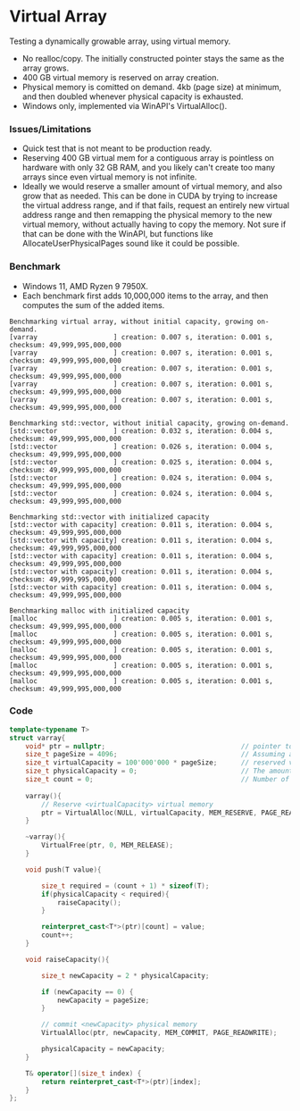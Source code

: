 # Virtual Array

Testing a dynamically growable array, using virtual memory.

- No realloc/copy. The initially constructed pointer stays the same as the array grows. 
- 400 GB virtual memory is reserved on array creation. 
- Physical memory is comitted on demand. 4kb (page size) at minimum, and then doubled whenever physical capacity is exhausted.
- Windows only, implemented via WinAPI's VirtualAlloc().

### Issues/Limitations

- Quick test that is not meant to be production ready. 
- Reserving 400 GB virtual mem for a contiguous array is pointless on hardware with only 32 GB RAM, and you likely can't create too many arrays since even virtual memory is not infinite. 
- Ideally we would reserve a smaller amount of virtual memory, and also grow that as needed. This can be done in CUDA by trying to increase the virtual address range, and if that fails, request an entirely new virtual address range and then remapping the physical memory to the new virtual memory, without actually having to copy the memory. Not sure if that can be done with the WinAPI, but functions like AllocateUserPhysicalPages sound like it could be possible. 

### Benchmark

- Windows 11, AMD Ryzen 9 7950X.
- Each benchmark first adds 10,000,000 items to the array, and then computes the sum of the added items.

```
Benchmarking virtual array, without initial capacity, growing on-demand.
[varray                   ] creation: 0.007 s, iteration: 0.001 s, checksum: 49,999,995,000,000
[varray                   ] creation: 0.007 s, iteration: 0.001 s, checksum: 49,999,995,000,000
[varray                   ] creation: 0.007 s, iteration: 0.001 s, checksum: 49,999,995,000,000
[varray                   ] creation: 0.007 s, iteration: 0.001 s, checksum: 49,999,995,000,000
[varray                   ] creation: 0.007 s, iteration: 0.001 s, checksum: 49,999,995,000,000

Benchmarking std::vector, without initial capacity, growing on-demand.
[std::vector              ] creation: 0.032 s, iteration: 0.004 s, checksum: 49,999,995,000,000
[std::vector              ] creation: 0.026 s, iteration: 0.004 s, checksum: 49,999,995,000,000
[std::vector              ] creation: 0.025 s, iteration: 0.004 s, checksum: 49,999,995,000,000
[std::vector              ] creation: 0.024 s, iteration: 0.004 s, checksum: 49,999,995,000,000
[std::vector              ] creation: 0.024 s, iteration: 0.004 s, checksum: 49,999,995,000,000

Benchmarking std::vector with initialized capacity
[std::vector with capacity] creation: 0.011 s, iteration: 0.004 s, checksum: 49,999,995,000,000
[std::vector with capacity] creation: 0.011 s, iteration: 0.004 s, checksum: 49,999,995,000,000
[std::vector with capacity] creation: 0.011 s, iteration: 0.004 s, checksum: 49,999,995,000,000
[std::vector with capacity] creation: 0.011 s, iteration: 0.004 s, checksum: 49,999,995,000,000
[std::vector with capacity] creation: 0.011 s, iteration: 0.004 s, checksum: 49,999,995,000,000

Benchmarking malloc with initialized capacity
[malloc                   ] creation: 0.005 s, iteration: 0.001 s, checksum: 49,999,995,000,000
[malloc                   ] creation: 0.005 s, iteration: 0.001 s, checksum: 49,999,995,000,000
[malloc                   ] creation: 0.005 s, iteration: 0.001 s, checksum: 49,999,995,000,000
[malloc                   ] creation: 0.005 s, iteration: 0.001 s, checksum: 49,999,995,000,000
[malloc                   ] creation: 0.005 s, iteration: 0.001 s, checksum: 49,999,995,000,000
```

### Code


```C++
template<typename T>
struct varray{
	void* ptr = nullptr;                                  // pointer to the reserved address range
	size_t pageSize = 4096;                               // Assuming a typical small page size of 4kb
	size_t virtualCapacity = 100'000'000 * pageSize;      // reserved virtual memory, hardcoded to 400GB
	size_t physicalCapacity = 0;                          // The amount of actually used physical memory
	size_t count = 0;                                     // Number of inserted eleements
	
	varray(){
		// Reserve <virtualCapacity> virtual memory
		ptr = VirtualAlloc(NULL, virtualCapacity, MEM_RESERVE, PAGE_READWRITE);
	}

	~varray(){
		VirtualFree(ptr, 0, MEM_RELEASE);
	}

	void push(T value){

		size_t required = (count + 1) * sizeof(T);
		if(physicalCapacity < required){
			raiseCapacity();
		}

		reinterpret_cast<T*>(ptr)[count] = value;
		count++;
	}

	void raiseCapacity(){

		size_t newCapacity = 2 * physicalCapacity;

		if (newCapacity == 0) {
			newCapacity = pageSize;
		}

		// commit <newCapacity> physical memory
		VirtualAlloc(ptr, newCapacity, MEM_COMMIT, PAGE_READWRITE);

		physicalCapacity = newCapacity;
	}

	T& operator[](size_t index) {
		return reinterpret_cast<T*>(ptr)[index];
	}
};
```